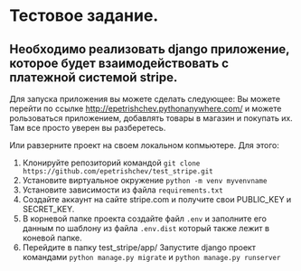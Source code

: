 # Тестовое задание. 
## Необходимо реализовать django приложение, которое будет взаимодействовать с платежной системой stripe.

Для запуска приложения вы можете сделать следующее:
Вы можете перейти по ссылке http://epetrishchev.pythonanywhere.com/ и можете рользоваться приложением, добавлять товары в магазин и покупать их. Там все просто уверен вы разберетесь.

Или равзерните проект на своем локальном копмьютере. Для этого:
1. Клонируйте репозиторий командой `git clone https://github.com/epetrishchev/test_stripe.git`
2. Установите виртуальное окружение `python -m venv myvenvname`
3. Установите зависимости из файла `requirements.txt`
4. Создайте аккаунт на сайте stripe.com и получите свои PUBLIC_KEY и SECRET_KEY.
5. В корневой папке проекта создайте файл `.env` и заполните его данным по шаблону из файла `.env.dist` который также лежит в коневой папке.
6. Перейдите в папку test_stripe/app/ Запустите django проект командами `python manage.py migrate` и `python manage.py runserver`
